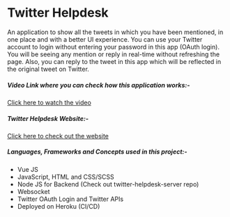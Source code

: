 # Twitter Helpdesk

An application to show all the tweets in which you have been mentioned, in one place and with a better UI experience. You can use your Twitter account to login without entering your password in this app (OAuth login). You will be seeing any mention or reply in real-time without refreshing the page. Also, you can reply to the tweet in this app which will be reflected in the original tweet on Twitter.



##### Video Link where you can check how this application works:-

[Click here to watch the video](https://drive.google.com/file/d/10yPXMO4IyYN8l1xC6_fzNEaGxLOrtCc_/view?usp=sharing)



##### Twitter Helpdesk Website:-

[Click here to check out the website](https://twitter--helpdesk.herokuapp.com/)



##### Languages, Frameworks and Concepts used in this project:-

- Vue JS
- JavaScript, HTML and CSS/SCSS
- Node JS for Backend (Check out twitter-helpdesk-server repo)
- Websocket
- Twitter OAuth Login and Twitter APIs
- Deployed on Heroku (CI/CD)